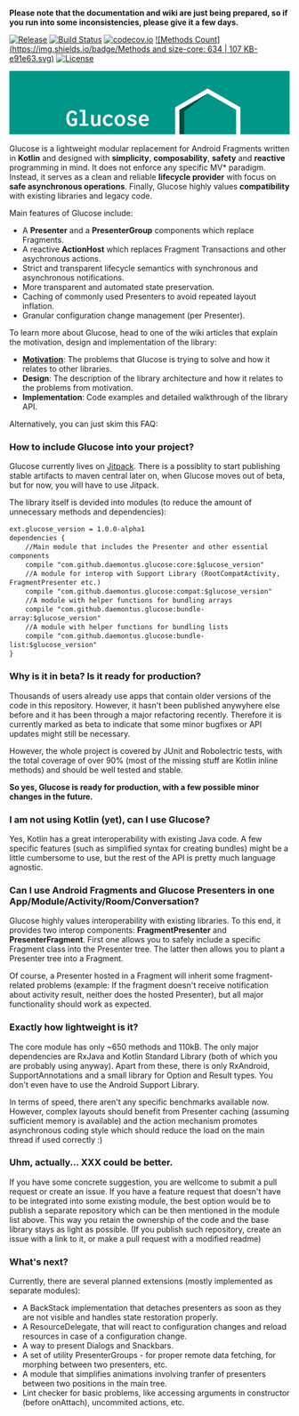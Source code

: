 **Please note that the documentation and wiki are just being prepared, so if you run into some inconsistencies, please give it a few days.**

[![Release](https://jitpack.io/v/daemontus/glucose.svg)](https://jitpack.io/#daemontus/glucose)
[![Build Status](https://travis-ci.org/daemontus/glucose.svg?branch=tests)](https://travis-ci.org/daemontus/glucose)
[![codecov.io](https://codecov.io/github/daemontus/glucose/coverage.svg?branch=master)](https://codecov.io/github/daemontus/glucose?branch=master)
[![Methods Count](https://img.shields.io/badge/Methods and size-core: 634 | 107 KB-e91e63.svg)](http://www.methodscount.com/?lib=com.github.daemontus%3Aglucose%3A0.0.9)
[![License](https://img.shields.io/badge/License-MIT-blue.svg?style=flat)](https://github.com/daemontus/glucose/blob/master/LICENSE)

![Logo](static/logo.jpg)


Glucose is a lightweight modular replacement for Android Fragments written in **Kotlin** and designed with **simplicity**, **composability**, **safety** and **reactive** programming in mind. It does not enforce any specific MV\* paradigm. Instead, it serves as a clean and reliable **lifecycle provider** with focus on **safe asynchronous operations**. Finally, Glucose highly values **compatibility** with existing libraries and legacy code.

Main features of Glucose include:
 - A **Presenter** and a **PresenterGroup** components which replace Fragments.
 - A reactive **ActionHost** which replaces Fragment Transactions and other asychronous actions.
 - Strict and transparent lifecycle semantics with synchronous and asynchronous notifications.
 - More transparent and automated state preservation.
 - Caching of commonly used Presenters to avoid repeated layout inflation.
 - Granular configuration change management (per Presenter).

To learn more about Glucose, head to one of the wiki articles that explain the motivation, design and implementation of the library:
 - [**Motivation**](https://github.com/daemontus/glucose/wiki/Motivation): The problems that Glucose is trying to solve and how it relates to other libraries.
 - **Design**: The description of the library architecture and how it relates to the problems from motivation.
 - **Implementation**: Code examples and detailed walkthrough of the library API.

Alternatively, you can just skim this FAQ:

### How to include Glucose into your project?
Glucose currently lives on [Jitpack](https://jitpack.io/#daemontus/glucose). There is a possiblity to start publishing stable artifacts to maven central later on, when Glucose moves out of beta, but for now, you will have to use Jitpack.

The library itself is devided into modules (to reduce the amount of unnecessary methods and dependencies):

	ext.glucose_version = 1.0.0-alpha1
	dependencies {
		//Main module that includes the Presenter and other essential components
		compile "com.github.daemontus.glucose:core:$glucose_version"
		//A module for interop with Support Library (RootCompatActivity, FragmentPresenter etc.)
		compile "com.github.daemontus.glucose:compat:$glucose_version"
		//A module with helper functions for bundling arrays
	    compile "com.github.daemontus.glucose:bundle-array:$glucose_version"
	    //A module with helper functions for bundling lists
	    compile "com.github.daemontus.glucose:bundle-list:$glucose_version"
	}

### Why is it in beta? Is it ready for production?
Thousands of users already use apps that contain older versions of the code in this repository. However, it hasn't been published anywyhere else before and it has been through a major refactoring recently. Therefore it is currently marked as beta to indicate that some minor bugfixes or API updates might still be necessary.

However, the whole project is covered by JUnit and Robolectric tests, with the total coverage of over 90% (most of the missing stuff are Kotlin inline methods) and should be well tested and stable. 

**So yes, Glucose is ready for production, with a few possible minor changes in the future.**

### I am not using Kotlin (yet), can I use Glucose?
Yes, Kotlin has a great interoperability with existing Java code. A few specific features (such as simplified syntax for creating bundles) might be a little cumbersome to use, but the rest of the API is pretty much language agnostic.

### Can I use Android Fragments and Glucose Presenters in one App/Module/Activity/Room/Conversation?
Glucose highly values interoperability with existing libraries. To this end, it provides two interop components: **FragmentPresenter** and **PresenterFragment**. First one allows you to safely include a specific Fragment class into the Presenter tree. The latter then allows you to plant a Presenter tree into a Fragment.

Of course, a Presenter hosted in a Fragment will inherit some fragment-related problems (example: If the fragment doesn't receive notification about activity result, neither does the hosted Presenter), but all major functionality should work as expected.

### Exactly how lightweight is it?
The core module has only ~650 methods and 110kB. The only major dependencies are RxJava and Kotlin Standard Library (both of which you are probably using anyway). Apart from these, there is only RxAndroid, SupportAnnotations and a small library for Option and Result types. You don't even have to use the Android Support Library. 

In terms of speed, there aren't any specific benchmarks available now. However, complex layouts should benefit from Presenter caching (assuming sufficient memory is available) and the action mechanism promotes asynchronous coding style which should reduce the load on the main thread if used correctly :)

### Uhm, actually... XXX could be better.
If you have some concrete suggestion, you are wellcome to submit a pull request or create an issue. If you have a feature request that doesn't have to be integrated into some existing module, the best option would be to publish a separate repository which can be then mentioned in the module list above. This way you retain the ownership of the code and the base library stays as light as possible. (If you publish such repository, create an issue with a link to it, or make a pull request with a modified readme)

### What's next?
Currently, there are several planned extensions (mostly implemented as separate modules):
 - A BackStack implementation that detaches presenters as soon as they are not visible and handles state restoration properly.
 - A ResourceDelegate, that will react to configuration changes and reload resources in case of a configuration change.
 - A way to present Dialogs and Snackbars.
 - A set of utility PresenterGroups - for proper remote data fetching, for morphing between two presenters, etc.
 - A module that simplifies animations involving tranfer of presenters between two positions in the main tree. 
 - Lint checker for basic problems, like accessing arguments in constructor (before onAttach), uncommited actions, etc.
